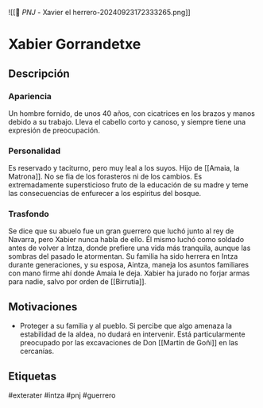 ![[👤 _PNJ_ - Xavier el herrero-20240923172333265.png]]
# Xabier Gorrandetxe

## Descripción
### Apariencia 
Un hombre fornido, de unos 40 años, con cicatrices en los brazos y manos debido a su trabajo. Lleva el cabello corto y canoso, y siempre tiene una expresión de preocupación.
### Personalidad 
Es reservado y taciturno, pero muy leal a los suyos. Hijo de [[Amaia, la Matrona]]. No se fia de los forasteros ni de los cambios. Es extremadamente supersticioso fruto de la educación de su madre y teme las consecuencias de enfurecer a los espíritus del bosque.
### Trasfondo 
Se dice que su abuelo fue un gran guerrero que luchó junto al rey de Navarra, pero Xabier nunca habla de ello. Él mismo luchó como soldado antes de volver a Intza, donde prefiere una vida más tranquila, aunque las sombras del pasado le atormentan. Su familia ha sido herrera en Intza durante generaciones, y su esposa, Aintza, maneja los asuntos familiares con mano firme ahí donde Amaia le deja. Xabier ha jurado no forjar armas para nadie, salvo por orden de [[Birrutia]].
## Motivaciones
- Proteger a su familia y al pueblo. Si percibe que algo amenaza la estabilidad de la aldea, no dudará en intervenir. Está particularmente preocupado por las excavaciones de Don [[Martín de Goñi]] en las cercanías. 

## Etiquetas
#exterater #intza #pnj  #guerrero 